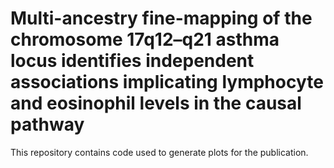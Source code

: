 # Multi-ancestry fine-mapping of the chromosome 17q12–q21 asthma locus identifies independent associations implicating lymphocyte and eosinophil levels in the causal pathway

This repository contains code used to generate plots for the publication.
